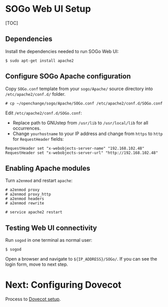 # SOGo Web UI Setup #

[TOC]

## Dependencies ##

Install the dependencies needed to run SOGo Web UI:

    $ sudo apt-get install apache2

## Configure SOGo Apache configuration ##

Copy `SOGo.conf` template from your `sogo/Apache/` source directory
into `/etc/apache2/conf.d/` folder.

    # cp ~/openchange/sogo/Apache/SOGo.conf /etc/apache2/conf.d/SOGo.conf

Edit `/etc/apache2/conf.d/SOGo.conf`:

+ Replace path to GNUstep from `/usr/lib` to `/usr/local/lib` for all
occurrences.
+ Change `yourhostname` to your IP address and change from `https` to
`http` for `RequestHeader` fields:

<pre><code>RequestHeader set "x-webobjects-server-name" "192.168.102.48" 
RequestHeader set "x-webobjects-server-url" "http://192.168.102.48"</code></pre> 

## Enabling Apache modules ##

Turn `a2enmod` and restart `apache`:

    # a2enmod proxy
    # a2enmod proxy_http
    # a2enmod headers
    # a2enmod rewrite

    # service apache2 restart

## Testing Web UI connectivity ##

Run `sogod` in one terminal as normal user:

    $ sogod

Open a browser and navigate to `${IP_ADDRESS}/SOGo/`.
If you can see the login form, move to next step.

# Next: Configuring Dovecot #

Process to [Dovecot setup](dovecot.html).

